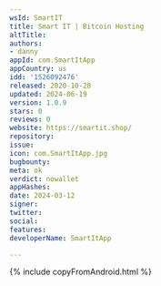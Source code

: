 ```yaml
---
wsId: SmartIT
title: Smart IT | Bitcoin Hosting
altTitle: 
authors:
- danny
appId: com.SmartItApp
appCountry: us
idd: '1526092476'
released: 2020-10-28
updated: 2024-06-19
version: 1.0.9
stars: 0
reviews: 0
website: https://smartit.shop/
repository: 
issue: 
icon: com.SmartItApp.jpg
bugbounty: 
meta: ok
verdict: nowallet
appHashes: 
date: 2024-03-12
signer: 
twitter: 
social: 
features: 
developerName: SmartItApp

---
```


{% include copyFromAndroid.html %}
